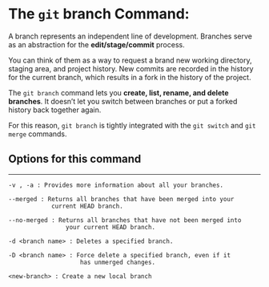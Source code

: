 # The `git` **branch** Command:

A branch represents an independent line of development. Branches serve as an abstraction for the **edit/stage/commit** process. 

You can think of them as a way to request a brand new working directory, staging area, and project history. New commits are recorded in the history for the current branch, which results in a fork in the history of the project.

The `git branch` command lets you **create, list, rename, and delete branches**. It doesn’t let you switch between branches or put a forked history back together again.

For this reason, `git branch` is tightly integrated with the `git switch` and `git merge` commands.

## Options for this command
----
```
-v , -a : Provides more information about all your branches.
```
```
--merged : Returns all branches that have been merged into your 
            current HEAD branch.
```
```
--no-merged : Returns all branches that have not been merged into 
                your current HEAD branch.
```
```
-d <branch name> : Deletes a specified branch.
```
```
-D <branch name> : Force delete a specified branch, even if it   
                    has unmerged changes.
```
```
<new-branch> : Create a new local branch 
```
